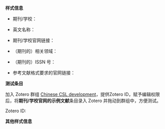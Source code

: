 <!-- 以下内容用于申请新的 CSL 样式。
如果反馈样式 bug 请删掉下列内容，并填写样式文件名、错误信息、预期结果、屏幕截图等信息。 -->


**样式信息**

<!-- 这些信息需要填写在 CSL 样式中，如果没有对应信息可以留空。 -->

- 期刊/学校：
<!-- 如：心理学报/清华大学研究生学位论文 -->

- 英文名称：
<!-- 如：Acta Psychologica Sinica / Tsinghua University -->

- 期刊/学校官网链接：
<!-- 如：<https://journal.psych.ac.cn/xlxb/CN/0439-755X/home.shtml> 或 <https://www.tsinghua.edu.cn/index.htm> -->

- （期刊的）相关领域：
<!-- 从以下领域中选择最接近的
anthropology, astronomy, biology, botany, chemistry, communications,
engineering, geography, geology, history, humanities, law, linguistics,
literature, math, medicine, philosophy, physics, political_science, psychology,
science, social_science, sociology, theology, zoology
-->

- （期刊的）ISSN 号：
<!-- 如：0439-755X -->

- 参考文献格式要求的官网链接：
<!-- 如：<https://journal.psych.ac.cn/xlxb/fileup/0439-755X/ITEM/20220223114333.pdf> -->


**测试条目**

加入 Zotero 群组 [Chinese CSL development](https://www.zotero.org/groups/4677213/chinese_csl_development)，提供Zotero ID，赋予编辑权限后，将**期刊/学校官网的示例文献**条目录入 Zotero 并拖动到群组中，方便测试。

Zotero ID:

<!-- 提示：
1. 在“期刊”或“学位论文”的 collection 中以期刊/学校名称创建 subcollection，并在其中添加示例文献。
2. “[GB/T 7714—2015](https://www.zotero.org/groups/4677213/chinese_csl_development/collections/8DYDWQVR)” 和 “[法学引注手册](https://www.zotero.org/groups/4677213/chinese_csl_development/collections/GTTN32IE)” 这两个 collection 分别录入了对应样式的示例文献。如果添加的文献与其中的条目比较接近，可以“创建条目副本”。
3. 不要修改其他 collection 的内容。
-->


**其他样式信息**

<!-- 比如：
- 与已有的哪个 CSL 样式最接近？
- 与该的格式有哪些主要差异。 -->
